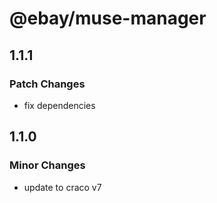 # @ebay/muse-manager

## 1.1.1

### Patch Changes

- fix dependencies

## 1.1.0

### Minor Changes

- update to craco v7
